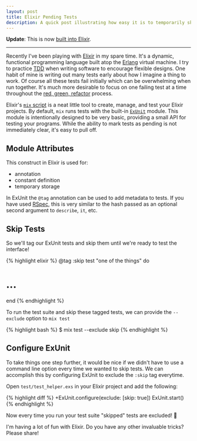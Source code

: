 ```yaml
---
layout: post
title: Elixir Pending Tests
description: A quick post illustrating how easy it is to temporarily skip tests in Elixir.
---
```


**Update**: This is now [built into Elixir](https://github.com/elixir-lang/elixir/commit/65f81054aa53b31e16ffb439dd6dfbf67265708d).

---

Recently I've been playing with [Elixir][elixir] in my spare time.
It's a dynamic, functional programming language built atop the [Erlang][erlang] virtual machine.
I try to practice [TDD][tdd] when writing software to encourage flexible designs.
One habit of mine is writing out many tests early about how I imagine a thing to work.
Of course all these tests fail initially which can be overwhelming when run together.
It's much more desirable to focus on one failing test at a time throughout the [red, green, refactor][rgr] process.

Elixir's [`mix` script][elixir-mix] is a neat little tool to create, manage, and test your Elixir projects.
By default, `mix` runs tests with the built-in [`ExUnit`][exunit] module.
This module is intentionally designed to be very basic, providing a small API for testing your programs.
While the ability to mark tests as pending is not immediately clear, it's easy to pull off.

## Module Attributes

This construct in Elixir is used for:

* annotation
* constant definition
* temporary storage

In ExUnit the `@tag` annotation can be used to add metadata to tests.
If you have used [RSpec][rspec], this is very similar to the hash passed as an optional second argument to `describe`, `it`, etc.

## Skip Tests

So we'll tag our ExUnit tests and skip them until we're ready to test the interface!

{% highlight elixir %}
@tag :skip
test "one of the things" do
  # ...
end
{% endhighlight %}

To run the test suite and skip these tagged tests, we can provide the `--exclude` option to `mix test`

{% highlight bash %}
$ mix test --exclude skip
{% endhighlight %}

## Configure ExUnit

To take things one step further, it would be nice if we didn't have to use a command line option every time we wanted to skip tests.
We can accomplish this by configuring ExUnit to exclude the `:skip` tag everytime.

Open `test/test_helper.exs` in your Elixir project and add the following:

{% highlight diff %}
+ExUnit.configure(exclude: [skip: true])
 ExUnit.start()
{% endhighlight %}

Now every time you run your test suite "skipped" tests are excluded! 💫

I'm having a lot of fun with Elixir.
Do you have any other invaluable tricks? Please share!

[elixir]: http://elixir-lang.org/
[erlang]: http://www.erlang.org/
[tdd]: https://en.wikipedia.org/wiki/Test-driven_development
[rgr]: http://www.jamesshore.com/Blog/Red-Green-Refactor.html
[elixir-mix]: http://elixir-lang.org/getting-started/mix-otp/introduction-to-mix.html
[exunit]: http://elixir-lang.org/docs/v1.0/ex_unit/ExUnit.html
[rspec]: https://github.com/rspec/rspec

